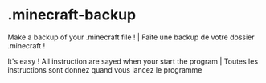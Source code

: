 # .minecraft-backup
Make a backup of your .minecraft file ! | Faite une backup de votre dossier .minecraft !

It's easy ! All instruction are sayed when your start the program | Toutes les instructions sont donnez quand vous lancez le programme
